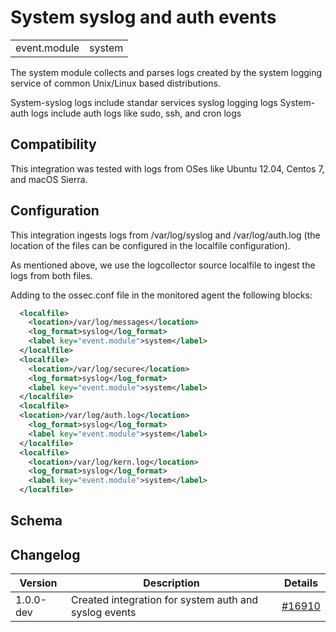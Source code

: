 # System syslog and auth events


|   |   |
|---|---|
| event.module | system |


The system module collects and parses logs created by the system logging service of common Unix/Linux based distributions.

System-syslog logs include standar services syslog logging logs
System-auth logs include auth logs like sudo, ssh, and cron logs


## Compatibility

This integration was tested with logs from OSes like Ubuntu 12.04, Centos 7, and macOS Sierra.

## Configuration

This integration ingests logs from /var/log/syslog and /var/log/auth.log (the location of the files
can be configured in the localfile configuration).

As mentioned above, we use the logcollector source localfile to ingest the logs from both files.

Adding to the ossec.conf file in the monitored agent the following blocks:
```xml
  <localfile>
    <location>/var/log/messages</location>
    <log_format>syslog</log_format>
    <label key="event.module">system</label>
  </localfile>
  <localfile>
    <location>/var/log/secure</location>
    <log_format>syslog</log_format>
    <label key="event.module">system</label>
  </localfile>
  <localfile>
  <location>/var/log/auth.log</location>
    <log_format>syslog</log_format>
    <label key="event.module">system</label>
  </localfile>
  <localfile>
    <location>/var/log/kern.log</location>
    <log_format>syslog</log_format>
    <label key="event.module">system</label>
  </localfile>

```


## Schema

## Changelog

| Version | Description | Details |
|---|---|---|
| 1.0.0-dev | Created integration for system auth and syslog events | [#16910](https://github.com/wazuh/wazuh/pull/16910) |
